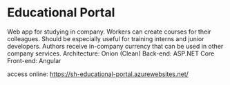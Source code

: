 # Educational Portal

Web app for studying in company. Workers can create courses for their colleagues. Should be especially useful for training interns and junior developers. Authors receive in-company currency that can be used in other company services. 
Architecture: Onion (Clean) 
Back-end: ASP.NET Core
Front-end: Angular 

access online: https://sh-educational-portal.azurewebsites.net/
